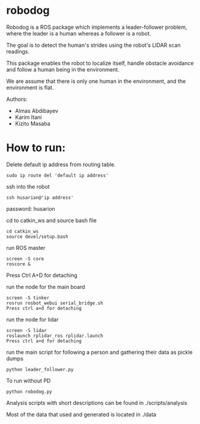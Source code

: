 # robodog

Robodog is a ROS package which implements a leader-follower problem, where the leader is a human whereas a follower is a robot.
 
The goal is to detect the human's strides using the robot's LIDAR scan readings.

This package enables the robot to localize itself, handle obstacle avoidance and follow a human being in the environment.

We are assume that there is only one human in the environment, and the environment is flat.

Authors:
- Almas Abdibayev
- Karim Itani
- Kizito Masaba

# How to run:


Delete default ip address from routing table.

```
sudo ip route del 'default ip address'
```


ssh into the robot
```
ssh husarian@'ip address'
```
password: husarion


cd to catkin_ws and source bash file
```
cd catkin_ws
source devel/setup.bash
```



run ROS master
```
screen -S core
roscore &
```
Press Ctrl A+D for detaching


run the node for the main board
```
screen -S tinker
rosrun rosbot_webui serial_bridge.sh
Press ctrl a+d for detaching
```

run the node for lidar
```
screen -S lidar
roslaunch rplidar_ros rplidar.launch
Press ctrl a+d for detaching
```

run the main script for following a person and gathering their data as pickle dumps
```
python leader_follower.py
```

To run without PD
```
python robodog.py
```

Analysis scripts with short descriptions can be found in ./scripts/analysis

Most of the data that used and generated is located in ./data


